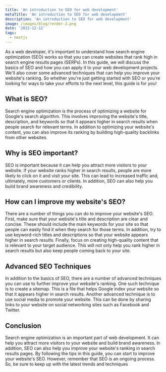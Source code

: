 ```yaml
---
title: 'An introduction to SEO for web development'
metaTitle: 'An introduction to SEO for web development'
description: 'An introduction to SEO for web development'
image: /images/blog/render-3.png
date: '2022-12-12'
tags:
  - nextjs
---
```


As a web developer, it's important to understand how search engine optimization (SEO) works so that you can create websites that rank high in search engine results pages (SERPs). In this guide, we will discuss the basics of SEO and how you can apply it to your web development projects. We'll also cover some advanced techniques that can help you improve your website's ranking. So whether you're just getting started with SEO or you're looking for ways to take your efforts to the next level, this guide is for you!

## What is SEO?

Search engine optimization is the process of optimizing a website for Google's search algorithm. This involves improving the website's title, description, and keywords so that it appears higher in search results when people search for relevant terms. In addition to optimizing your website's content, you can also improve its ranking by building high-quality backlinks from other websites.

## Why is SEO important?

SEO is important because it can help you attract more visitors to your website. If your website ranks higher in search results, people are more likely to click on it and visit your site. This can lead to increased traffic and, ultimately, more customers or clients. In addition, SEO can also help you build brand awareness and credibility.

## How can I improve my website's SEO?

There are a number of things you can do to improve your website's SEO. First, make sure that your website's title and description are clear and concise. These should include the main keywords for your site so that people can easily find it when they search for those terms. In addition, try to use keyword-rich titles and descriptions so that your website appears higher in search results. Finally, focus on creating high-quality content that is relevant to your target audience. This will not only help you rank higher in search results but also keep people coming back to your site.

## Advanced SEO Techniques

In addition to the basics of SEO, there are a number of advanced techniques you can use to further improve your website's ranking. One such technique is to create a sitemap. This is a file that helps Google index your website so that it appears higher in search results. Another advanced technique is to use social media to promote your website. This can be done by sharing links to your website on social networking sites such as Facebook and Twitter.

## Conclusion

Search engine optimization is an important part of web development. It can help you attract more visitors to your website and build brand awareness. In addition, SEO can also help you improve your website's ranking in search results pages. By following the tips in this guide, you can start to improve your website's SEO. However, remember that SEO is an ongoing process. So, be sure to keep up with the latest trends and techniques